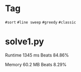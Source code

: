 # Tag

`#sort` `#line sweep` `#greedy` `#classic`

# solve1.py

Runtime 1345 ms Beats 84.86%

Memory 60.2 MB Beats 8.29%
